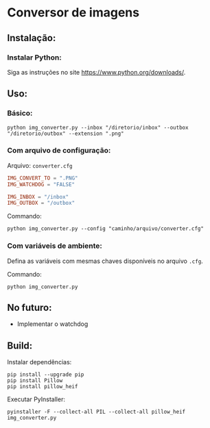 # Conversor de imagens

## Instalação:

### Instalar Python:

Siga as instruções no site https://www.python.org/downloads/.


## Uso:

### Básico:

```shell
python img_converter.py --inbox "/diretorio/inbox" --outbox "/diretorio/outbox" --extension ".png"
```


### Com arquivo de configuração:

Arquivo: `converter.cfg`
```toml
IMG_CONVERT_TO = ".PNG"
IMG_WATCHDOG = "FALSE"

IMG_INBOX = "/inbox"
IMG_OUTBOX = "/outbox"
```

Commando:
```shell
python img_converter.py --config "caminho/arquivo/converter.cfg"
```


### Com variáveis de ambiente:

Defina as variáveis com mesmas chaves disponíveis no arquivo `.cfg`.

Commando:
```shell
python img_converter.py
```


## No futuro:

* Implementar o watchdog


## Build:

Instalar dependências:
```shell
pip install --upgrade pip
pip install Pillow
pip install pillow_heif
```

Executar PyInstaller:
```shell
pyinstaller -F --collect-all PIL --collect-all pillow_heif img_converter.py
```